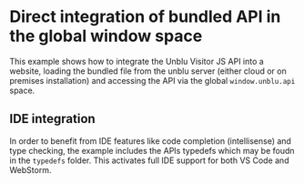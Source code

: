 # Direct integration of bundled API in the global window space

This example shows how to integrate the Unblu Visitor JS API into a website, loading the bundled file from the unblu server (either cloud or on premises installation) and accessing the API via the global `window.unblu.api` space.

## IDE integration

In order to benefit from IDE features like code completion (intellisense) and type checking, the example includes the APIs typedefs which may be foudn in the `typedefs` folder. This activates full IDE support for both VS Code and WebStorm.
